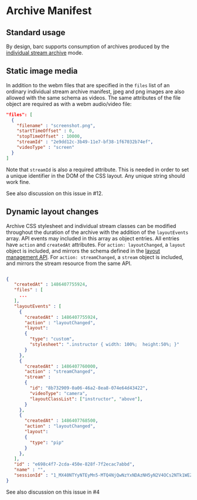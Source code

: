 # Archive Manifest

## Standard usage

By design, barc supports consumption of archives produced by the [individual
stream archive](https://tokbox.com/developer/guides/archiving) mode.

## Static image media

In addition to the webm files that are specified in the `files` list of an
ordinary individual stream archive manifest, jpeg and png images are also
allowed with the same schema as videos. The same attributes of the file object
are required as with a webm audio/video file:

```json
"files": [
  {
    "filename" : "screenshot.png",
    "startTimeOffset" : 0,
    "stopTimeOffset" : 10000,
    "streamId" : "2e9dd12c-3b49-11e7-bf38-1f67032b74ef",
    "videoType" : "screen"
  }
]
```

Note that `streamId` is also a required attribute. This is needed in order to
set a unique identifier in the DOM of the CSS layout. Any unique string should
work fine.

See also discussion on this issue in #12.

## Dynamic layout changes

Archive CSS stylesheet and individual stream classes can be modified throughout
the duration of the archive with the addition of the `layoutEvents` array.
API events may included in this array as object entries.
All entries have `action` and `createdAt` attributes.
For `action: layoutChanged`, a `layout` object is included, and
mirrors the schema defined in the
[layout management API](https://tokbox.com/developer/beta/archive-custom-layout/).
For `action: streamChanged`, a `stream` object is included,
and mirrors the stream resource from the same API.

```json

{
   "createdAt" : 1486407755924,
   "files" : [
     ...
   ],
   "layoutEvents" : [
     {
       "createdAt" : 1486407755924,
       "action" : "layoutChanged",
       "layout":
       {
         "type": "custom",
         "stylesheet": ".instructor { width: 100%;  height:50%; }"
       }
     },
     {
       "createdAt" : 1486407760000,
       "action" : "streamChanged",
       "stream" :
       {
         "id": "8b732909-0a06-46a2-8ea8-074e64d43422",
         "videoType": "camera",
         "layoutClassList": ["instructor", "above"],
       }
     },
     {
       "createdAt" : 1486407768500,
       "action" : "layoutChanged",
       "layout":
       {
         "type": "pip"
       }
     },
   ],
   "id" : "e698c4f7-2cda-450e-828f-7f2ecac7abbd",
   "name" : "",
   "sessionId" : "1_MX40NTYyNTEyMn5-MTQ4NjQwNzYxNDAzNH5yN2V4OCs2NTk1WEZ3QjF2dy9ISFZUMnN-fg"
}
```

See also discussion on this issue in #4